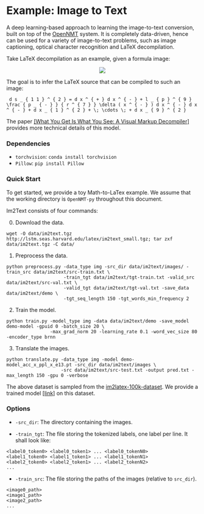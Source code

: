 # Example: Image to Text

A deep learning-based approach to learning the image-to-text conversion, built on top of the <a href="http://opennmt.net/">OpenNMT</a> system. It is completely data-driven, hence can be used for a variety of image-to-text problems, such as image captioning, optical character recognition and LaTeX decompilation. 

Take LaTeX decompilation as an example, given a formula image:

<p align="center"><img src="http://lstm.seas.harvard.edu/latex/results/website/images/119b93a445-orig.png"></p>

The goal is to infer the LaTeX source that can be compiled to such an image:

```
 d s _ { 1 1 } ^ { 2 } = d x ^ { + } d x ^ { - } + l _ { p } ^ { 9 } \frac { p _ { - } } { r ^ { 7 } } \delta ( x ^ { - } ) d x ^ { - } d x ^ { - } + d x _ { 1 } ^ { 2 } + \; \cdots \; + d x _ { 9 } ^ { 2 } 
```

The paper [[What You Get Is What You See: A Visual Markup Decompiler]](https://arxiv.org/pdf/1609.04938.pdf) provides more technical details of this model.

### Dependencies

* `torchvision`: `conda install torchvision`
* `Pillow`: `pip install Pillow`

### Quick Start

To get started, we provide a toy Math-to-LaTex example. We assume that the working directory is `OpenNMT-py` throughout this document.

Im2Text consists of four commands:

0) Download the data.

```
wget -O data/im2text.tgz http://lstm.seas.harvard.edu/latex/im2text_small.tgz; tar zxf data/im2text.tgz -C data/
```

1) Preprocess the data.

```
python preprocess.py -data_type img -src_dir data/im2text/images/ -train_src data/im2text/src-train.txt \
					 -train_tgt data/im2text/tgt-train.txt -valid_src data/im2text/src-val.txt \
					 -valid_tgt data/im2text/tgt-val.txt -save_data data/im2text/demo \
					 -tgt_seq_length 150 -tgt_words_min_frequency 2
```

2) Train the model.

```
python train.py -model_type img -data data/im2text/demo -save_model demo-model -gpuid 0 -batch_size 20 \
				-max_grad_norm 20 -learning_rate 0.1 -word_vec_size 80 -encoder_type brnn
```

3) Translate the images.

```
python translate.py -data_type img -model demo-model_acc_x_ppl_x_e13.pt -src_dir data/im2text/images \
					-src data/im2text/src-test.txt -output pred.txt -max_length 150 -gpu 0 -verbose
```

The above dataset is sampled from the [im2latex-100k-dataset](http://lstm.seas.harvard.edu/latex/im2text.tgz). We provide a trained model [[link]](http://lstm.seas.harvard.edu/latex/py-model.pt) on this dataset.

### Options

* `-src_dir`: The directory containing the images.

* `-train_tgt`: The file storing the tokenized labels, one label per line. It shall look like:
```
<label0_token0> <label0_token1> ... <label0_tokenN0>
<label1_token0> <label1_token1> ... <label1_tokenN1>
<label2_token0> <label2_token1> ... <label2_tokenN2>
...
```

* `-train_src`: The file storing the paths of the images (relative to `src_dir`).
```
<image0_path>
<image1_path>
<image2_path>
...
```
